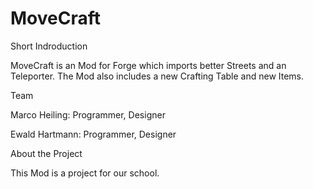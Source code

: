 # MoveCraft
Short Indroduction

MoveCraft is an Mod for Forge which imports better Streets and an Teleporter. The Mod also includes a new Crafting Table and new Items.

Team

Marco Heiling:
Programmer, Designer

Ewald Hartmann:
Programmer, Designer


About the Project

This Mod is a project for our school.